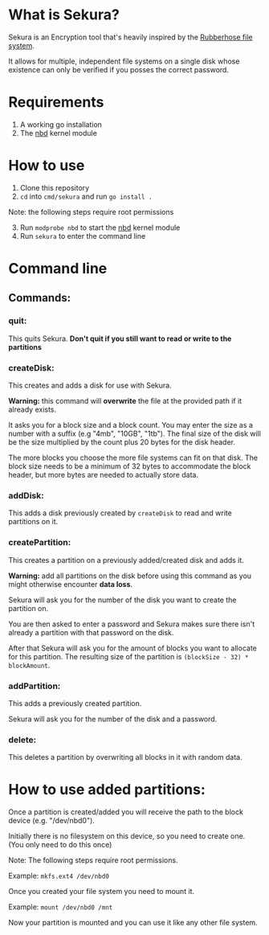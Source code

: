 # What is Sekura?
Sekura is an Encryption tool that's heavily inspired by the [Rubberhose file system](https://en.wikipedia.org/wiki/Rubberhose_(file_system)).

It allows for multiple, independent file systems on a single disk whose existence can only be verified if you posses the correct password.

# Requirements

1. A working go installation
2. The [nbd](https://en.wikipedia.org/wiki/Network_block_device) kernel module

# How to use

1. Clone this repository
2. `cd` into `cmd/sekura` and run `go install .`

Note: the following steps require root permissions

3. Run `modprobe nbd` to start the [nbd](https://en.wikipedia.org/wiki/Network_block_device) kernel module
4. Run `sekura` to enter the command line

# Command line
## Commands:
### quit:
This quits Sekura. **Don't quit if you still want to read or write to the partitions**
### createDisk:
This creates and adds a disk for use with Sekura.

**Warning:** this command will **overwrite** the file at the provided path if it already exists.

It asks you for a block size and a block count. You may enter the size as a number with a suffix (e.g "4mb", "10GB", "1tb"). The final size of the disk will be the size multiplied by the count plus 20 bytes for the disk header.

The more blocks you choose the more file systems can fit on that disk. The block size needs to be a minimum of 32 bytes to accommodate the block header, but more bytes are needed to actually store data.
### addDisk:
This adds a disk previously created by `createDisk` to read and write partitions on it.
### createPartition:
This creates a partition on a previously added/created disk and adds it.

**Warning:** add all partitions on the disk before using this command as you might otherwise encounter **data loss**.

Sekura will ask you for the number of the disk you want to create the partition on.

You are then asked to enter a password and Sekura makes sure there isn't already a partition with that password on the disk.

After that Sekura will ask you for the amount of blocks you want to allocate for this partition. The resulting size of the partition is `(blockSize - 32) * blockAmount`.
### addPartition:
This adds a previously created partition.

Sekura will ask you for the number of the disk and a password.
### delete:
This deletes a partition by overwriting all blocks in it with random data.
# How to use added partitions:

Once a partition is created/added you will receive the path to the block device (e.g. "/dev/nbd0").

Initially there is no filesystem on this device, so you need to create one. (You only need to do this once)

Note: The following steps require root permissions.

Example: `mkfs.ext4 /dev/nbd0`

Once you created your file system you need to mount it.

Example: `mount /dev/nbd0 /mnt`

Now your partition is mounted and you can use it like any other file system.

